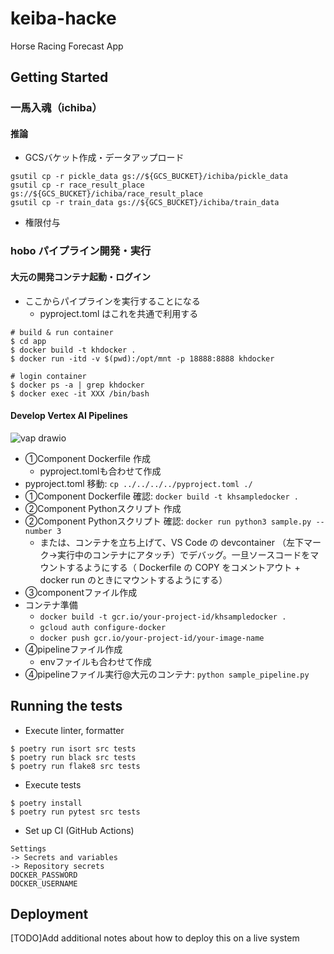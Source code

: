 # keiba-hacke

Horse Racing Forecast App

## Getting Started
### 一馬入魂（ichiba）
#### 推論
* GCSバケット作成・データアップロード

```
gsutil cp -r pickle_data gs://${GCS_BUCKET}/ichiba/pickle_data
gsutil cp -r race_result_place gs://${GCS_BUCKET}/ichiba/race_result_place
gsutil cp -r train_data gs://${GCS_BUCKET}/ichiba/train_data
```

* 権限付与

### hobo パイプライン開発・実行
#### 大元の開発コンテナ起動・ログイン
* ここからパイプラインを実行することになる
    * pyproject.toml はこれを共通で利用する

```
# build & run container
$ cd app
$ docker build -t khdocker .
$ docker run -itd -v $(pwd):/opt/mnt -p 18888:8888 khdocker

# login container
$ docker ps -a | grep khdocker
$ docker exec -it XXX /bin/bash
```

#### Develop Vertex AI Pipelines

![vap drawio](https://github.com/nokoxxx1212/keiba-hacke/assets/13251279/ffd5bf76-b12a-4022-9fd2-45c8168e3899)

* ①Component Dockerfile 作成
    * pyproject.tomlも合わせて作成
* pyproject.toml 移動: `cp ../../../../pyproject.toml ./`
* ①Component Dockerfile 確認: `docker build -t khsampledocker .`
* ②Component Pythonスクリプト 作成
* ②Component Pythonスクリプト 確認: `docker run python3 sample.py --number 3`
    * または、コンテナを立ち上げて、VS Code の devcontainer （左下マーク→実行中のコンテナにアタッチ）でデバッグ。一旦ソースコードをマウントするようにする（ Dockerfile の COPY をコメントアウト + docker run のときにマウントするようにする）
* ③componentファイル作成
* コンテナ準備
    * `docker build -t gcr.io/your-project-id/khsampledocker .`
    * `gcloud auth configure-docker`
    * `docker push gcr.io/your-project-id/your-image-name`
* ④pipelineファイル作成
    * envファイルも合わせて作成
* ④pipelineファイル実行@大元のコンテナ: `python sample_pipeline.py`

## Running the tests

* Execute linter, formatter

```
$ poetry run isort src tests
$ poetry run black src tests
$ poetry run flake8 src tests
```

* Execute tests

```
$ poetry install
$ poetry run pytest src tests
```

* Set up CI (GitHub Actions)

```
Settings
-> Secrets and variables
-> Repository secrets
DOCKER_PASSWORD
DOCKER_USERNAME
```

## Deployment

[TODO]Add additional notes about how to deploy this on a live system


